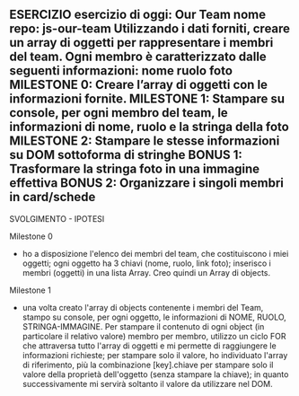 ESERCIZIO
esercizio di oggi: Our Team
nome repo: js-our-team
Utilizzando i dati forniti, creare un array di oggetti per rappresentare i membri del team.
Ogni membro è caratterizzato dalle seguenti informazioni:
nome
ruolo
foto
MILESTONE 0:
Creare l’array di oggetti con le informazioni fornite.
MILESTONE 1:
Stampare su console, per ogni membro del team, le informazioni di nome, ruolo e la stringa della foto
MILESTONE 2:
Stampare le stesse informazioni su DOM sottoforma di stringhe
BONUS 1:
Trasformare la stringa foto in una immagine effettiva
BONUS 2:
Organizzare i singoli membri in card/schede
-----------------------------------------------------------------

SVOLGIMENTO - IPOTESI

Milestone 0
- ho a disposizione l'elenco dei membri del team, che costituiscono i miei oggetti; ogni oggetto ha 3 chiavi (nome, ruolo, link foto); inserisco i membri (oggetti) in una lista Array. Creo quindi un Array di objects.

Milestone 1
- una volta creato l'array di objects contenente i membri del Team, stampo su console, per ogni oggetto, le informazioni di NOME, RUOLO, STRINGA-IMMAGINE. Per stampare il contenuto di ogni object (in particolare il relativo valore) membro per membro, utilizzo un ciclo FOR che attraversa tutto l'array di oggetti e mi permette di raggiungere le informazioni richieste; per stampare solo il valore, ho individuato l'array di riferimento, più la combinazione [key].chiave per stampare solo il valore della proprietà dell'oggetto (senza stampare la chiave); in quanto successivamente mi servirà soltanto il valore da utilizzare nel DOM.
